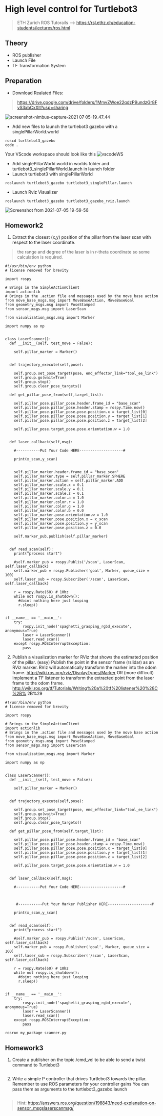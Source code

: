 # High level control for Turtlebot3
>ETH Zurich ROS Tutorails --> https://rsl.ethz.ch/education-students/lectures/ros.html

## Theory
- ROS publisher
- Launch File
- TF Transformation System 

## Preparation
- Download Realated Files:

>https://drive.google.com/drive/folders/1MmvZWoe22qdzP9undzGr8FvS3xbCxXlt?usp=sharing

![screenshot-nimbus-capture-2021 07 05-19_47_44](https://user-images.githubusercontent.com/55285546/124460196-06136a00-ddca-11eb-8175-d68e383f4b33.png)


- Add new files to launch the turtlebot3 gazebo with a singlePillarWorld.world

```
roscd turtlebot3_gazebo
code .
```
Your VScode workspace should look like this
![vscodeWS](https://user-images.githubusercontent.com/55285546/124456445-a87d1e80-ddc5-11eb-93b4-8b954f5297aa.png)

- Add singlePillarWorld.world in worlds folder and turtlebot3_singlePillarWorld.launch in launch folder
- Launch turtlebot3 with singlePillarWorld
```
roslaunch turtlebot3_gazebo turtlebot3_singlePillar.launch
```
- Launch Rviz Visualizer
```
roslaunch turtlebot3_gazebo turtlebot3_gazebo_rviz.launch
```
![Screenshot from 2021-07-05 19-59-56](https://user-images.githubusercontent.com/55285546/124461526-b6ce3900-ddcb-11eb-9660-f369954c9451.png)


## Homework2

1. Extract the closest (x,y) position of the pillar from the laser scan with respect to the laser coordinate.
>the range and degree of the laser is in r-theta coordinate so some calculation is required.
```
#!/usr/bin/env python
# license removed for brevity

import rospy

# Brings in the SimpleActionClient
import actionlib
# Brings in the .action file and messages used by the move base action
from move_base_msgs.msg import MoveBaseAction, MoveBaseGoal
from geometry_msgs.msg import PoseStamped
from sensor_msgs.msg import LaserScan

from visualization_msgs.msg import Marker

import numpy as np


class LaserScanner():
  def __init__(self, test_move = False):

    self.pillar_marker = Marker()


  def trajectory_execute(self,pose): 
      
    self.group.set_pose_target(pose, end_effector_link="tool_ee_link")
    self.group.go(wait=True)
    self.group.stop()
    self.group.clear_pose_targets()

  def get_pillar_pose_from(self,target_list):
    
    self.pillar_pose.pillar_pose.header.frame_id = "base_scan"
    self.pillar_pose.pillar_pose.header.stamp = rospy.Time.now()
    self.pillar_pose.pillar_pose.pose.position.x = target_list[0]
    self.pillar_pose.pillar_pose.pose.position.y = target_list[1]
    self.pillar_pose.pillar_pose.pose.position.z = target_list[2]

    self.pillar_pose.target_pose.pose.orientation.w = 1.0
    

  def laser_callback(self,msg): 
    
    #-----------Put Your Code HERE--------------------#
    
    print(x_scan,y_scan)
    
    
    self.pillar_marker.header.frame_id = "base_scan"
    self.pillar_marker.type = self.pillar_marker.SPHERE
    self.pillar_marker.action = self.pillar_marker.ADD
    self.pillar_marker.scale.x = 0.1
    self.pillar_marker.scale.y = 0.1
    self.pillar_marker.scale.z = 0.1
    self.pillar_marker.color.a = 1.0
    self.pillar_marker.color.r = 1.0
    self.pillar_marker.color.g = 1.0
    self.pillar_marker.color.b = 0.0
    self.pillar_marker.pose.orientation.w = 1.0
    self.pillar_marker.pose.position.x = x_scan
    self.pillar_marker.pose.position.y = y_scan 
    self.pillar_marker.pose.position.z = 0.0

    self.marker_pub.publish(self.pillar_marker)
    

  def read_scan(self):
    print("process start")

    #self.marker_pub = rospy.Publis('/scan', LaserScan, self.laser_callback)
    self.marker_pub = rospy.Publisher('goal', Marker, queue_size = 100)
    self.laser_sub = rospy.Subscriber('/scan', LaserScan, self.laser_callback)
    
    r = rospy.Rate(60) # 10hz 
    while not rospy.is_shutdown():
      #doint nothing here just looping
      r.sleep()
        

if __name__ == '__main__':
    try:
        rospy.init_node('spaghetti_grasping_rgbd_execute', anonymous=True)
        laser = LaserScanner()
        laser.read_scan()
    except rospy.ROSInterruptException:
        pass
```

2. Publish a visualization marker for RViz that shows the estimated position of the pillar.
(easy) Publish the point in the sensor frame (rslidar) as an RViz marker. RViz
will automatically transform the marker into the odom frame.
http://wiki.ros.org/rviz/DisplayTypes/Marker
OR
(more difficult) Implement a TF listener to transform the extracted point from
the laser frame to the odom frame.
http://wiki.ros.org/tf/Tutorials/Writing%20a%20tf%20listener%20%28C%2B%
2B%29
```
#!/usr/bin/env python
# license removed for brevity

import rospy

# Brings in the SimpleActionClient
import actionlib
# Brings in the .action file and messages used by the move base action
from move_base_msgs.msg import MoveBaseAction, MoveBaseGoal
from geometry_msgs.msg import PoseStamped
from sensor_msgs.msg import LaserScan

from visualization_msgs.msg import Marker

import numpy as np


class LaserScanner():
  def __init__(self, test_move = False):

    self.pillar_marker = Marker()


  def trajectory_execute(self,pose): 
      
    self.group.set_pose_target(pose, end_effector_link="tool_ee_link")
    self.group.go(wait=True)
    self.group.stop()
    self.group.clear_pose_targets()

  def get_pillar_pose_from(self,target_list):
    
    self.pillar_pose.pillar_pose.header.frame_id = "base_scan"
    self.pillar_pose.pillar_pose.header.stamp = rospy.Time.now()
    self.pillar_pose.pillar_pose.pose.position.x = target_list[0]
    self.pillar_pose.pillar_pose.pose.position.y = target_list[1]
    self.pillar_pose.pillar_pose.pose.position.z = target_list[2]

    self.pillar_pose.target_pose.pose.orientation.w = 1.0
    

  def laser_callback(self,msg): 
    
    #-----------Put Your Code HERE--------------------#
    
    
    
     #-----------Put Your Marker Publisher HERE--------------------#
    
    print(x_scan,y_scan)
    

  def read_scan(self):
    print("process start")

    #self.marker_pub = rospy.Publis('/scan', LaserScan, self.laser_callback)
    self.marker_pub = rospy.Publisher('goal', Marker, queue_size = 100)
    self.laser_sub = rospy.Subscriber('/scan', LaserScan, self.laser_callback)
    
    r = rospy.Rate(60) # 10hz 
    while not rospy.is_shutdown():
      #doint nothing here just looping
      r.sleep()
        

if __name__ == '__main__':
    try:
        rospy.init_node('spaghetti_grasping_rgbd_execute', anonymous=True)
        laser = LaserScanner()
        laser.read_scan()
    except rospy.ROSInterruptException:
        pass
```

```
rosrun my_package scanner.py
```
## Homework3


1. Create a publisher on the topic /cmd_vel to be able to send a twist command to Turtlebot3
```
```

2. Write a simple P controller that drives Turtlebot3 towards the pillar. 
Remember to use ROS parameters for your controller gains 
You can pass them as arguments to the turtlebot3_gazebo.launch
```
```





>Hint: https://answers.ros.org/question/198843/need-explanation-on-sensor_msgslaserscanmsg/

